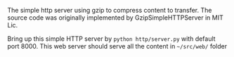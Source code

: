 The simple http server using gzip to compress content to transfer.
The source code was originally implemented by GzipSimpleHTTPServer in MIT Lic.

Bring up this simple HTTP server by `python http/server.py` with default port 8000.
This web server should serve all the content in `~/src/web/` folder